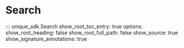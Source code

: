 # Search

::: unique_sdk.Search
    show_root_toc_entry: true
    options:
        show_root_heading: false
        show_root_full_path: false
        show_source: true
        show_signature_annotations: true